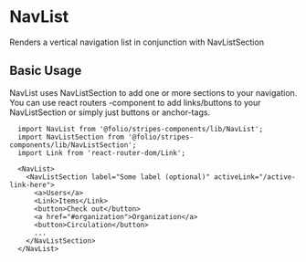 # NavList

Renders a vertical navigation list in conjunction with NavListSection

## Basic Usage
NavList uses NavListSection to add one or more sections to your navigation. You can use react routers <Link>-component to add links/buttons to your NavListSection or simply just buttons or anchor-tags.

```
  import NavList from '@folio/stripes-components/lib/NavList';
  import NavListSection from '@folio/stripes-components/lib/NavListSection';
  import Link from 'react-router-dom/Link';

  <NavList>
    <NavListSection label="Some label (optional)" activeLink="/active-link-here">
      <a>Users</a>
      <Link>Items</Link>
      <button>Check out</button>
      <a href="#organization">Organization</a>
      <button>Circulation</button>
      ...
    </NavListSection>
  </NavList>
```
